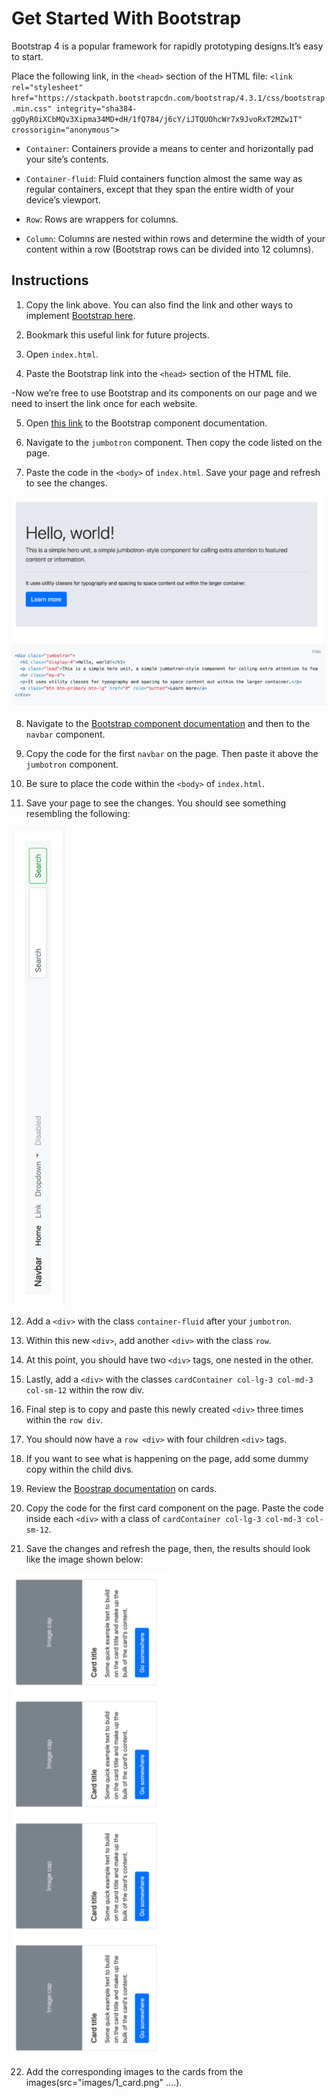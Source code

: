 # Get Started With Bootstrap

Bootstrap 4 is a popular framework for rapidly prototyping designs.It’s easy to start.

Place the following link, in the `<head>` section of the HTML file: 
`<link rel="stylesheet" href="https://stackpath.bootstrapcdn.com/bootstrap/4.3.1/css/bootstrap.min.css" integrity="sha384-ggOyR0iXCbMQv3Xipma34MD+dH/1fQ784/j6cY/iJTQUOhcWr7x9JvoRxT2MZw1T" crossorigin="anonymous">`


- `Container`: Containers provide a means to center and horizontally pad your site’s contents.

- `Container-fluid`: Fluid containers function almost the same way as regular containers, except that they span the entire width of your device’s viewport.

- `Row`: Rows are wrappers for columns.

- `Column`: Columns are nested within rows and determine the width of your content within a row (Bootstrap rows can be divided into 12 columns). 
## Instructions

1. Copy the link above. You can also find the link and other ways to implement [Bootstrap here](getbootstrap.com).

2. Bookmark this useful link for future projects.

3. Open `index.html`. 

4. Paste the Bootstrap link into the `<head>` section of the HTML file.

-Now we’re free to use Bootstrap and its components on our page and we need to insert the link once for each website.

5. Open [this link](https://getbootstrap.com/docs/4.3/components/alerts/) to the Bootstrap component documentation.

6. Navigate to the `jumbotron` component. Then copy the code listed on the page.

7. Paste the code in the `<body>` of `index.html`. Save your page and refresh to see the changes.

  ![Solution Image](./images/getting-started-solution.png)

8.  Navigate to the [Bootstrap component documentation](https://getbootstrap.com/docs/4.3/components/navbar/) and then to the `navbar` component.

9. Copy the code for the first `navbar` on the page. Then paste it above the `jumbotron` component.

10. Be sure to place the code within the `<body>` of `index.html`.

11. Save your page to see the changes. You should see something resembling the following: 

  ![Navbar Solution](./images/navbar-solution.png)


12. Add a `<div>` with the class `container-fluid` after your `jumbotron`.

13. Within this new `<div>`, add another `<div>` with the class `row`.

14. At this point, you should have two `<div>` tags, one nested in the other. 

15. Lastly, add a `<div>` with the classes `cardContainer col-lg-3 col-md-3 col-sm-12` within the row div.

16. Final step is to copy and paste this newly created `<div>` three times within the `row div`. 

17. You should now have a `row <div>` with four children `<div>` tags. 

18. If you want to see what is happening on the page, add some dummy copy within the child divs.

19. Review the [Boostrap documentation](https://getbootstrap.com/docs/4.3/components/card/) on cards.

20. Copy the code for the first card component on the page. Paste the code inside each `<div>` with a class of `cardContainer col-lg-3 col-md-3 col-sm-12`.

21.  Save the changes and refresh the page, then, the results should look like the image shown below: 

  ![Card Solution](./images/card-solution.png)

22. Add the corresponding images to the cards from the images(src="images/1_card.png" ....).


